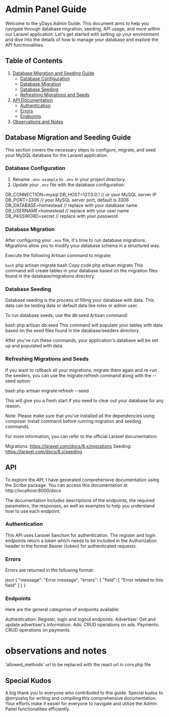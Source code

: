 # Admin Panel Guide

Welcome to the yDays Admin Guide. This document aims to help you navigate through database migration, seeding, API usage, and more within our Laravel application. Let's get started with setting up your environment and dive into the details of how to manage your database and explore the API functionalities.

## Table of Contents

1. [Database Migration and Seeding Guide](#database-migration-and-seeding-guide)
   - [Database Configuration](#database-configuration)
   - [Database Migration](#database-migration)
   - [Database Seeding](#database-seeding)
   - [Refreshing Migrations and Seeds](#refreshing-migrations-and-seeds)
2. [API Documentation](#api)
   - [Authentication](#authentication)
   - [Errors](#errors)
   - [Endpoints](#endpoints)
3. [Observations and Notes](#observations-and-notes)

## Database Migration and Seeding Guide

This section covers the necessary steps to configure, migrate, and seed your MySQL database for the Laravel application.

### Database Configuration

1. Rename `.env.example` to `.env` in your project directory.
2. Update your `.env` file with the database configuration:

DB_CONNECTION=mysql
DB_HOST=127.0.0.1 // or your MySQL server IP
DB_PORT=3306 // your MySQL server port, default is 3306
DB_DATABASE=homestead // replace with your database name
DB_USERNAME=homestead // replace with your user name
DB_PASSWORD=secret // replace with your password

### Database Migration

After configuring your `.env` file, it's time to run database migrations. Migrations allow you to modify your database schema in a structured way.

Execute the following Artisan command to migrate:

```bash```
php artisan migrate
bash
Copy code
php artisan migrate
This command will create tables in your database based on the migration files found in the database/migrations directory.

### Database Seeding
Database seeding is the process of filling your database with data. This data can be testing data or default data like roles or admin user.

To run database seeds, use the db:seed Artisan command:

bash
php artisan db:seed
This command will populate your tables with data based on the seed files found in the database/seeders directory.

After you've run these commands, your application's database will be set up and populated with data.

### Refreshing Migrations and Seeds
If you want to rollback all your migrations, migrate them again and re-run the seeders, you can use the migrate:refresh command along with the --seed option:

bash
php artisan migrate:refresh --seed

This will give you a fresh start if you need to clear out your database for any reason.

Note: Please make sure that you've installed all the dependencies using composer install command before running migration and seeding commands.

For more information, you can refer to the official Laravel documentation:

Migrations: https://laravel.com/docs/8.x/migrations
Seeding: https://laravel.com/docs/8.x/seeding



##  API
To explore the API, I have generated comprehensive documentation using the Scribe package. You can access this documentation at http://localhost:8000/docs

The documentation includes descriptions of the endpoints, the required parameters, the responses, as well as examples to help you understand how to use each endpoint.

### Authentication
This API uses Laravel Sanctum for authentication. The register and login endpoints return a token which needs to be included in the Authorization header in the format Bearer {token} for authenticated requests.

### Errors
Errors are returned in the following format:

json
{
  "message": "Error message",
  "errors": {
    "field": [
      "Error related to this field"
    ]
  }
}


### Endpoints
Here are the general categories of endpoints available:

Authentication: Register, login and logout endpoints.
Advertiser: Get and update advertiser's information.
Ads: CRUD operations on ads.
Payments: CRUD operations on payments.




# observations and notes

'allowed_methods' url to be replaced with the react url in cors.php file

## Special Kudos

A big thank you to everyone who contributed to this guide. Special kudos to @mryoshq for writing and compiling this comprehensive documentation. Your efforts make it easier for everyone to navigate and utilize the Admin Panel functionalities efficiently.
